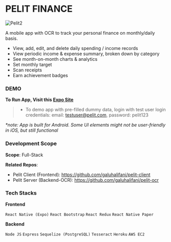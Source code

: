 # PELIT FINANCE

![Pelit2](https://user-images.githubusercontent.com/81514521/129082859-975480ce-525f-4523-8476-eb0ce1fc45fc.jpg)

A mobile app with OCR to track your personal finance on monthly/daily basis. 

- View, add, edit, and delete daily spending / income records
- View periodic income & expense summary, broken down by category
- See month-on-month charts & analytics
- Set monthly target
- Scan receipts
- Earn achievement badges 

### DEMO
**To Run App, Visit this [Expo Site](https://expo.dev/@galuhalifani/pelit-finance)**

>- To demo app with pre-filled dummy data, login with test user login credentials: email: testuser@pelit.com,  password: pelit123

_*note: App is built for Android. Some UI elements might not be user-friendly in iOS, but still functional_

### Development Scope
**Scope**: Full-Stack

**Related Repos**:

- Pelit Client (Frontend): https://github.com/galuhalifani/pelit-client
- Pelit Server (Backend-OCR): https://github.com/galuhalifani/pelit-ocr

### Tech Stacks
**Frontend**

```React Native (Expo)```
```React Bootstrap```
```React Redux```
```React Native Paper```

**Backend**

```Node JS```
```Express```
```Sequelize (PostgreSQL)```
```Tesseract```
```Heroku```
```AWS EC2```
